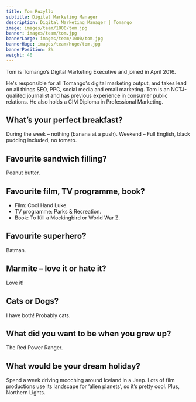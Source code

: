 ```yaml
---
title: Tom Ruzyllo
subtitle: Digital Marketing Manager
description: Digital Marketing Manager | Tomango
image: images/team/1000/tom.jpg
banner: images/team/tom.jpg
bannerLarge: images/team/1000/tom.jpg
bannerHuge: images/team/huge/tom.jpg
bannerPosition: 8%
weight: 40
---
```


Tom is Tomango’s Digital Marketing Executive and joined in April 2016.

He's responsible for all Tomango's digital marketing output, and takes lead on all things SEO, PPC, social media and email marketing. Tom is an NCTJ-qualifed journalist and has previous experience in consumer public relations. He also holds a CIM Diploma in Professional Marketing.

## What’s your perfect breakfast?
During the week – nothing (banana at a push). Weekend – Full English, black pudding included, no tomato.

## Favourite sandwich filling?
Peanut butter.

## Favourite film, TV programme, book?
	
- Film: Cool Hand Luke.
- TV programme: Parks &amp; Recreation.
- Book: To Kill a Mockingbird or World War Z.

## Favourite superhero?
Batman.

## Marmite – love it or hate it?
Love it!

## Cats or Dogs?
I have both! Probably cats.

## What did you want to be when you grew up?
The Red Power Ranger.

## What would be your dream holiday?
Spend a week driving mooching around Iceland in a Jeep. Lots of film productions use its landscape for ‘alien planets’, so it’s pretty cool. Plus, Northern Lights.
